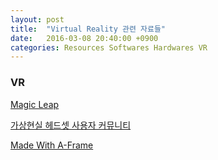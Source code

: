 ```yaml
---
layout: post
title:  "Virtual Reality 관련 자료들"
date:   2016-03-08 20:40:00 +0900
categories: Resources Softwares Hardwares VR
---
```



### VR

[Magic Leap](http://www.magicleap.com/#/contact)

[가상현실 헤드셋 사용자 커뮤니티](https://www.facebook.com/groups/vrheadsetgrp/)

[Made With A-Frame](https://aframevr.tumblr.com)
